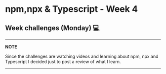 # npm,npx & Typescript - Week 4

## Week challenges (Monday) 💻
---
**NOTE**

Since the challenges are watching videos and learning about npm, npx and Typescript I decided just to post a review of what I learn.

---